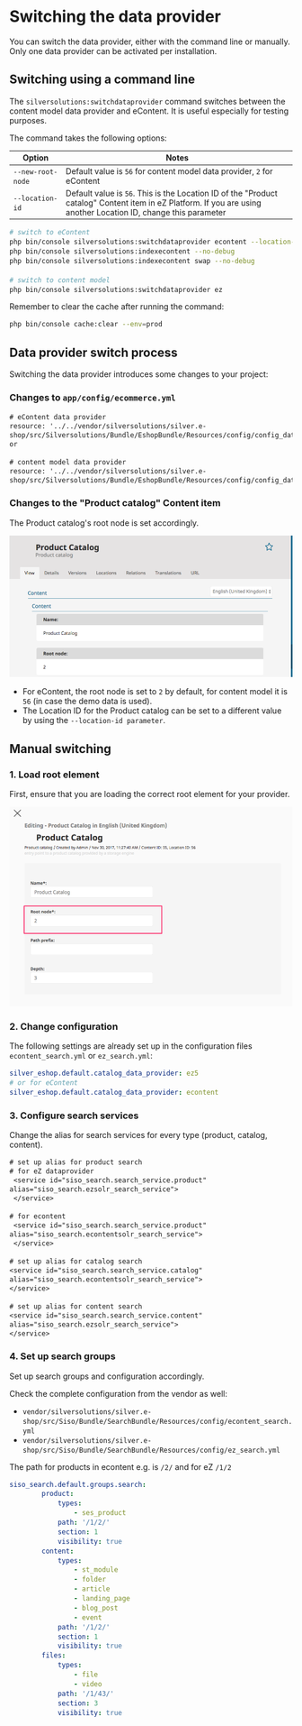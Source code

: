 # Switching the data provider

You can switch the data provider, either with the command line or manually.
Only one data provider can be activated per installation.

## Switching using a command line

The `silversolutions:switchdataprovider` command switches between the content model data provider and eContent.
It is useful especially for testing purposes.

The command takes the following options:

|Option|Notes|
|--- |--- |
|`--new-root-node`|Default value is `56` for content model data provider, `2` for eContent|
|`--location-id`|Default value is `56`. This is the Location ID of the "Product catalog" Content item in eZ Platform. If you are using another Location ID, change this parameter|

``` bash
# switch to eContent 
php bin/console silversolutions:switchdataprovider econtent --location-id=56 --new-root-node=2
php bin/console silversolutions:indexecontent --no-debug
php bin/console silversolutions:indexecontent swap --no-debug
 
# switch to content model
php bin/console silversolutions:switchdataprovider ez
```

Remember to clear the cache after running the command:

``` bash
php bin/console cache:clear --env=prod
```

## Data provider switch process

Switching the data provider introduces some changes to your project:

### Changes to `app/config/ecommerce.yml`

``` 
# eContent data provider
resource: '../../vendor/silversolutions/silver.e-shop/src/Silversolutions/Bundle/EshopBundle/Resources/config/config_data_provider_econtent.yml' or 
 
# content model data provider
resource: '../../vendor/silversolutions/silver.e-shop/src/Silversolutions/Bundle/EshopBundle/Resources/config/config_data_provider_ez.yml'
```

### Changes to the "Product catalog" Content item

The Product catalog's root node is set accordingly.

![](../../img/product_catalog.png)

- For eContent, the root node is set to `2` by default, for content model it is `56` (in case the demo data is used).
- The Location ID for the Product catalog can be set to a different value by using the `--location-id parameter`.

## Manual switching

### 1. Load root element

First, ensure that you are loading the correct root element for your provider.

![](../../img/manual_switching.png)

### 2. Change configuration

The following settings are already set up in the configuration files `econtent_search.yml` or `ez_search.yml`:

``` yaml
silver_eshop.default.catalog_data_provider: ez5
# or for eContent
silver_eshop.default.catalog_data_provider: econtent 
```

### 3. Configure search services

Change the alias for search services for every type (product, catalog, content).

```
# set up alias for product search 
# for eZ dataprovider 
 <service id="siso_search.search_service.product" alias="siso_search.ezsolr_search_service">
 </service>
 
# for econtent
 <service id="siso_search.search_service.product" alias="siso_search.econtentsolr_search_service">
 </service>

# set up alias for catalog search 
<service id="siso_search.search_service.catalog" alias="siso_search.econtentsolr_search_service">
</service>

# set up alias for content search 
<service id="siso_search.search_service.content" alias="siso_search.ezsolr_search_service">
</service>
```

### 4. Set up search groups

Set up search groups and configuration accordingly.

Check the complete configuration from the vendor as well:

- `vendor/silversolutions/silver.e-shop/src/Siso/Bundle/SearchBundle/Resources/config/econtent_search.yml`
- `vendor/silversolutions/silver.e-shop/src/Siso/Bundle/SearchBundle/Resources/config/ez_search.yml`

The path for products in econtent e.g. is `/2/` and for eZ `/1/2`

``` yaml
siso_search.default.groups.search:
        product:
            types:
                - ses_product
            path: '/1/2/'
            section: 1
            visibility: true
        content:
            types:
                - st_module
                - folder
                - article
                - landing_page
                - blog_post
                - event
            path: '/1/2/'
            section: 1
            visibility: true
        files:
            types:
                - file
                - video
            path: '/1/43/'
            section: 3
            visibility: true
```
